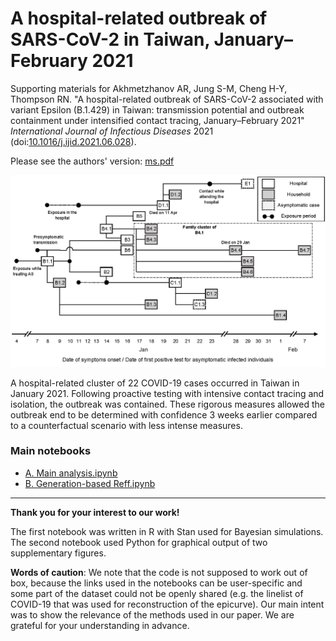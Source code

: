 # A hospital-related outbreak of SARS-CoV-2 in Taiwan, January–February 2021

Supporting materials for Akhmetzhanov AR, Jung S-M, Cheng H-Y, Thompson RN. "A hospital-related outbreak of SARS-CoV-2 associated with variant Epsilon (B.1.429) in Taiwan: transmission potential and outbreak containment under intensified contact tracing, January–February 2021" *International Journal of Infectious Diseases* 2021 (doi:[10.1016/j.ijid.2021.06.028](https://www.sciencedirect.com/science/article/pii/S1201971221005178)).

Please see the authors' version: [ms.pdf](https://github.com/aakhmetz/Taiwan-COVID19-end-of-outbreak-JanFeb2021/blob/main/manuscript/2021%20Akhmetzhanov%20et%20al%20IJID%20-%20End-of-outbreak%20Taiwan%20Jan-Feb%202021.pdf)

<p align="center">
  <img src="figures/Figure1.png" title="Transmission tree">
</p>


A hospital-related cluster of 22 COVID-19 cases occurred in Taiwan in January 2021. Following proactive testing with intensive contact tracing and isolation, the outbreak was contained. These rigorous measures allowed the outbreak end to be determined with confidence 3 weeks earlier compared to a counterfactual scenario with less intense measures.

### Main notebooks

* [A. Main analysis.ipynb](https://nbviewer.jupyter.org/github/aakhmetz/Taiwan-COVID19-end-of-outbreak-JanFeb2021/blob/main/scripts/Andrei/A.%20Main%20analysis.ipynb) 
* [B. Generation-based Reff.ipynb](https://nbviewer.jupyter.org/github/aakhmetz/Taiwan-COVID19-end-of-outbreak-JanFeb2021/blob/main/scripts/Andrei/B.%20Generation-based%20Reff.ipynb) 

---------
**Thank you for your interest to our work!** 

The first notebook was written in R with Stan used for Bayesian simulations. The second notebook used Python for graphical output of two supplementary figures.

**Words of caution**: We note that the code is not supposed to work out of box, because the links used in the notebooks can be user-specific and some part of the dataset could not be openly shared (e.g. the linelist of COVID-19 that was used for reconstruction of the epicurve). Our main intent was to show the relevance of the methods used in our paper. We are grateful for your understanding in advance.
